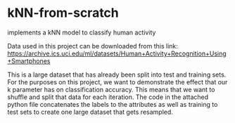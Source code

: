 # kNN-from-scratch
implements a kNN model to classify human activity

Data used in this project can be downloaded from this link: https://archive.ics.uci.edu/ml/datasets/Human+Activity+Recognition+Using+Smartphones

This is a large dataset that has already been split into test and training sets. For the purposes on this project, we want to demonstrate the effect that our k parameter has on classification accuracy. This means that we want to shuffle and split that data for each iteration. The code in the attached python file concatenates the labels to the attributes as well as training to test sets to create one large dataset that gets resampled. 
